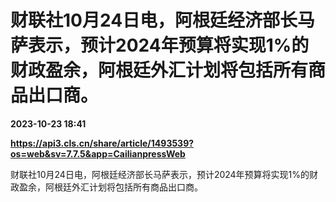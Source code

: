 # 财联社10月24日电，阿根廷经济部长马萨表示，预计2024年预算将实现1%的财政盈余，阿根廷外汇计划将包括所有商品出口商。

**2023-10-23 18:41**

**https://api3.cls.cn/share/article/1493539?os=web&sv=7.7.5&app=CailianpressWeb**

财联社10月24日电，阿根廷经济部长马萨表示，预计2024年预算将实现1%的财政盈余，阿根廷外汇计划将包括所有商品出口商。